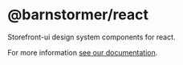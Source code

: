 # @barnstormer/react

Storefront-ui design system components for react.

For more information [see our documentation](https://docs.storefrontui.io/v2/).
